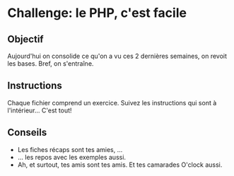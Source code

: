 # Challenge: le PHP, c'est facile

## Objectif
Aujourd'hui on consolide ce qu'on a vu ces 2 dernières semaines, on revoit les bases. Bref, on s'entraîne.

## Instructions
Chaque fichier comprend un exercice. Suivez les instructions qui sont à l'intérieur... C'est tout!

## Conseils
- Les fiches récaps sont tes amies, ...  
- ... les repos avec les exemples aussi.  
- Ah, et surtout, tes amis sont tes amis. Et tes camarades O'clock aussi.
